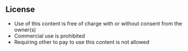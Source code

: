 ## License
- Use of this content is free of charge with or without consent from the owner(s)
- Commercial use is prohibited
- Requiring other to pay to use this content is not allowed
